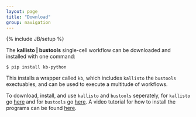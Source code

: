 ```yaml
---
layout: page
title: "Download"
group: navigation
---
```


{% include JB/setup %}

The __kallisto | bustools__ single-cell workflow can be downloaded and installed with one command:
```
$ pip install kb-python
```
This installs a wrapper called `kb`, which includes `kallisto` the `bustools` exectuables, and can be used to execute a multitude of workflows.

To download, install, and use `kallisto` and `bustools` seperately, for `kallisto` go [here](https://pachterlab.github.io/kallisto/download) and for `bustools` go [here](https://bustools.github.io/download). A video tutorial for how to install the programs can be found [here](https://youtu.be/thvtp7Ik6ts).
